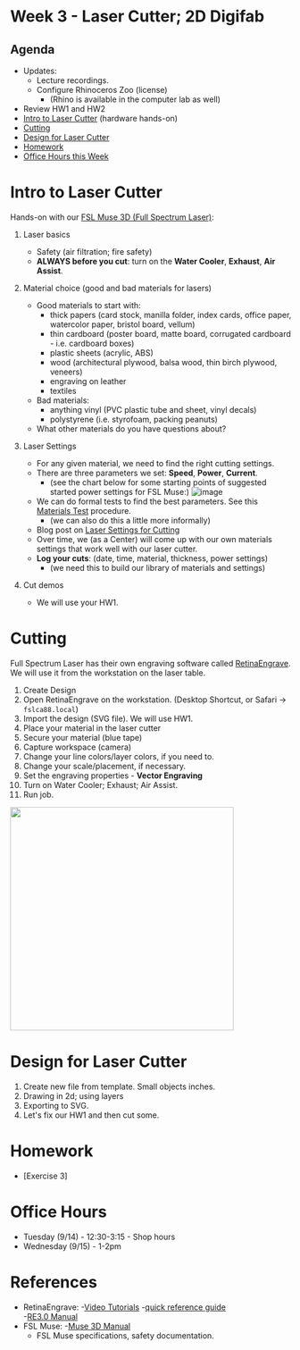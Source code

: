 # Week 3 - Laser Cutter; 2D Digifab
## Agenda
- Updates: 
  - Lecture recordings.
  - Configure Rhinoceros Zoo (license)
    - (Rhino is available in the computer lab as well)
- Review HW1 and HW2
- [Intro to Laser Cutter](#intro-to-laser-cutter) (hardware hands-on)
- [Cutting](#cutting)
- [Design for Laser Cutter](#design-for-laser-cutter)
- [Homework](#homework)
- [Office Hours this Week](#office-hours)

# Intro to Laser Cutter

Hands-on with our [FSL Muse 3D (Full Spectrum Laser)](https://fslaser.com/fsl-muse-3d-autofocus-desktop-co2-laser-cutter-bundle/):

1. Laser basics
   - Safety (air filtration; fire safety)
   - __ALWAYS before you cut__: turn on the __Water Cooler__, __Exhaust__, __Air Assist__.
2. Material choice (good and bad materials for lasers)
   - Good materials to start with:
     - thick papers (card stock, manilla folder, index cards, office paper, watercolor paper, bristol board, vellum)
     - thin cardboard (poster board, matte board, corrugated cardboard - i.e. cardboard boxes)
     - plastic sheets (acrylic, ABS)
     - wood (architectural plywood, balsa wood, thin birch plywood, veneers) 
     - engraving on leather
     - textiles
   - Bad materials:
     - anything vinyl (PVC plastic tube and sheet, vinyl decals)
     - polystyrene (i.e. styrofoam, packing peanuts)
   - What other materials do you have questions about?
3. Laser Settings
   - For any given material, we need to find the right cutting settings. 
   - There are three parameters we set: __Speed__, __Power__, __Current__.
     - (see the chart below for some starting points of suggested started power settings for FSL Muse:) 
  ![image](https://user-images.githubusercontent.com/1598545/132598192-898d58a6-ba56-40fc-8e95-18374daada8a.png)
   - We can do formal tests to find the best parameters. See this [Materials Test](http://laser101.fslaser.com/materialtest) procedure.
     - (we can also do this a little more informally) 
   - Blog post on [Laser Settings for Cutting](http://blog.fslaser.com/experts/muse-workflow-laser-settings-for-cutting)
   - Over time, we (as a Center) will come up with our own materials settings that work well with our laser cutter. 
   - __Log your cuts__: (date, time, material, thickness, power settings)
     - (we need this to build our library of materials and settings)

4. Cut demos
   - We will use your HW1. 

  
# Cutting
Full Spectrum Laser has their own engraving software called [RetinaEngrave](https://fslaser.com/re3/).  We will use it from the workstation on the laser table.

1. Create Design
2. Open RetinaEngrave on the workstation. (Desktop Shortcut, or Safari -> `fslca88.local`)
3. Import the design (SVG file). We will use HW1.
4. Place your material in the laser cutter
5. Secure your material (blue tape)
6. Capture workspace (camera)
7. Change your line colors/layer colors, if you need to.
8. Change your scale/placement, if necessary. 
9. Set the engraving properties - __Vector Engraving__
10. Turn on Water Cooler; Exhaust; Air Assist.
11. Run job.


<img src="https://user-images.githubusercontent.com/1598545/132678369-cbc08f46-2793-48e7-9f08-f020cf8dcfc6.png" width="400px">


# Design for Laser Cutter
1. Create new file from template. Small objects inches.
2. Drawing in 2d; using layers
4. Exporting to SVG.
5. Let's fix our HW1 and then cut some.

# Homework
- [Exercise 3]

# Office Hours
- Tuesday (9/14) - 12:30-3:15 - Shop hours
- Wednesday (9/15) - 1-2pm

# References
- RetinaEngrave:
   -[Video Tutorials](https://www.youtube.com/playlist?list=PL_1I1UNQ4oGa0w55C772Y1mC6F4f3ZcG6)
   -[quick reference guide](https://info.fslaser.com/hubfs/Public_Documents/RetinaEngrave%20v3.0%20RefGuide.pdf)  
   -[RE3.0 Manual](https://info.fslaser.com/hubfs/Public_Documents/RetinaEngrave%20v3.0%20Manual.pdf)
- FSL Muse:
  -[Muse 3D Manual](https://f.hubspotusercontent00.net/hubfs/2882208/MUSE_MANUAL.pdf)
  - FSL Muse specifications, safety documentation.

